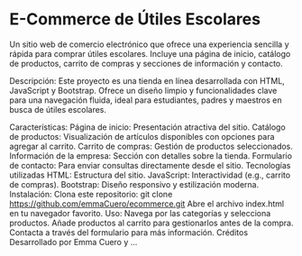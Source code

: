 # E-Commerce de Útiles Escolares
Un sitio web de comercio electrónico que ofrece una experiencia sencilla y rápida para comprar útiles escolares. 
Incluye una página de inicio, catálogo de productos, carrito de compras y secciones de información y contacto.

Descripción:
Este proyecto es una tienda en línea desarrollada con HTML, JavaScript y Bootstrap. 
Ofrece un diseño limpio y funcionalidades clave para una navegación fluida, ideal para estudiantes, padres y maestros en busca de útiles escolares.

Características:
Página de inicio: Presentación atractiva del sitio.
Catálogo de productos: Visualización de artículos disponibles con opciones para agregar al carrito.
Carrito de compras: Gestión de productos seleccionados.
Información de la empresa: Sección con detalles sobre la tienda.
Formulario de contacto: Para enviar consultas directamente desde el sitio.
Tecnologías utilizadas
HTML: Estructura del sitio.
JavaScript: Interactividad (e.g., carrito de compras).
Bootstrap: Diseño responsivo y estilización moderna.
Instalación:
Clona este repositorio:
git clone https://github.com/emmaCuero/ecommerce.git
Abre el archivo index.html en tu navegador favorito.
Uso:
Navega por las categorías y selecciona productos.
Añade productos al carrito para gestionarlos antes de la compra.
Contacta a través del formulario para más información.
Créditos
Desarrollado por Emma Cuero y ...
